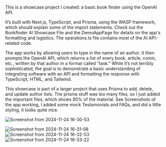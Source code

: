This is a showcase project I created: a basic book finder using the OpenAI API.

It’s built with Next.js, TypeScript, and Prisma, using the WASP framework, which should explain some of the import statements.
Check out the Bookfinder AI Showcase File and the DemoAppPage for details on the app's formatting and logistics. The operations.ts file contains most of the AI API-related code.

The app works by allowing users to type in the name of an author. It then prompts the OpenAI API, which returns a list of every book, article, comic, etc., written by that author in a format called "task."
While it’s not terribly sophisticated, the goal is to demonstrate a basic understanding of integrating software with an API and formatting the response with TypeScript, HTML, and Tailwind.

This showcase is part of a larger project that uses Prisma to add, delete, and update author lists. The prisma stuff was too many files, so I just added the important files, which shows 90% of the material.
See Screenshots of the app working, I added some mock Testamonials and FAQs, and did a little styling, it looks quite nice.

![Screenshot from 2024-11-24 16-30-53](https://github.com/user-attachments/assets/d1d68c31-357a-4faa-9342-751502fdf29f)

![Screenshot from 2024-11-24 16-31-08](https://github.com/user-attachments/assets/30050a98-c7bd-48c3-9917-14ec8023dbee)
![Screenshot from 2024-11-24 16-32-53](https://github.com/user-attachments/assets/3e0ecc77-5e7b-417b-956b-8a4b1cc0e5bf)
![Screenshot from 2024-11-24 16-33-22](https://github.com/user-attachments/assets/514f4334-1c4d-49aa-a967-99ae4c021884)
